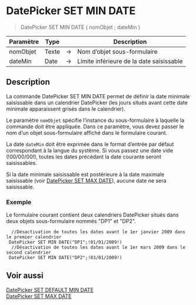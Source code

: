 # DatePicker SET MIN DATE

> DatePicker SET MIN DATE ( nomObjet ; dateMin )

| Paramètre | Type |     | Description |
| --- | --- | --- | --- |
| nomObjet | Texte | → | Nom d’objet sous-formulaire |
| dateMin | Date | → | Limite inférieure de la date saisissable |

## Description

La commande DatePicker SET MIN DATE permet de définir la date minimale saisissable dans un calendrier DatePicker (les jours situés avant cette date minimale apparaissent grisés dans le calendrier).

Le paramètre `nomObjet` spécifie l’instance du sous-formulaire à laquelle la commande doit être appliquée. Dans ce paramètre, vous devez passer le nom d’un objet sous-formulaire affiché dans le formulaire courant.

La date `dateMin` doit être exprimée dans le format d’entrée par défaut correspondant à la langue du système. Si vous passez une date vide (!00/00/00!), toutes les dates précédant la date courante seront saisissables.

Si la date minimale saisissable est postérieure à la date maximale saisissable (voir [DatePicker SET MAX DATE](DatePicker%20SET%20MAX%20DATE.fr.md)), aucune date ne sera saisissable.

### Exemple  

Le formulaire courant contient deux calendriers DatePicker situés dans deux objets sous-formulaire nommés "DP1" et "DP2".

```4d
  //Désactivation de toutes les dates avant le 1er janvier 2009 dans le premier calendrier  
 DatePicker SET MIN DATE("DP1";!01/01/2009!)  
  //Désactivation de toutes les dates avant le 1er mars 2009 dans le second calendrier  
 DatePicker SET MIN DATE("DP2";!03/01/2009!)
```

## Voir aussi

[DatePicker SET DEFAULT MIN DATE](DatePicker%20SET%20DEFAULT%20MIN%20DATE.fr.md)  
[DatePicker SET MAX DATE](DatePicker%20SET%20MAX%20DATE.fr.md)
